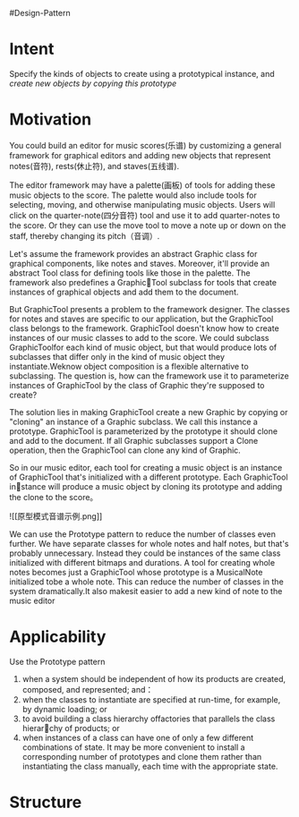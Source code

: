 #Design-Pattern 
# Intent 
Specify the kinds of objects to create using a prototypical instance, and *create new objects by copying this prototype*

# Motivation
You could build an editor for music scores(乐谱) by customizing a general framework for graphical editors and adding new objects that represent notes(音符), rests(休止符), and staves(五线谱).

The editor framework may have a palette(画板) of tools for adding these music objects to the score. The palette would also include tools for selecting, moving, and otherwise manipulating music objects. Users will click on the quarter-note(四分音符) tool and use it to add quarter-notes to the score. Or they can use the move tool to move a note up or down on the staff, thereby changing its pitch（音调）. 

Let's assume the framework provides an abstract Graphic class for graphical components, like notes and staves. Moreover, it'll provide an abstract Tool class for defining tools like those in the palette. The framework also predefines a GraphicTool subclass for tools that create instances of graphical objects and add them to the document. 

But GraphicTool presents a problem to the framework designer. The classes for notes and staves are specific to our application, but the GraphicTool class belongs to the framework. GraphicTool doesn't know how to create instances of our music classes to add to the score. We could subclass GraphicToolfor each kind of music object, but that would produce lots of subclasses that differ only in the kind of music object they instantiate.Weknow object composition is a flexible alternative to subclassing. The question is, how can the framework use it to parameterize instances of GraphicTool by the class of Graphic they're supposed to create? 

The solution lies in making GraphicTool create a new Graphic by copying or "cloning" an instance of a Graphic subclass. We call this instance a prototype. GraphicTool is parameterized by the prototype it should clone and add to the document. If all Graphic subclasses support a Clone operation, then the GraphicTool can clone any kind of Graphic. 

So in our music editor, each tool for creating a music object is an instance of GraphicTool that's initialized with a different prototype. Each GraphicTool instance will produce a music object by cloning its prototype and adding the clone to the score。

![[原型模式音谱示例.png]]

We can use the Prototype pattern to reduce the number of classes even further. We have separate classes for whole notes and half notes, but that's probably unnecessary. Instead they could be instances of the same class initialized with different bitmaps and durations. A tool for creating whole notes becomes just a GraphicTool whose prototype is a MusicalNote initialized tobe a whole note. This can reduce the number of classes in the system dramatically.It also makesit easier to add a new kind of note to the music editor

# Applicability
Use the Prototype pattern
1. when a system should be independent of how its products are created, composed, and represented; and：
2. when the classes to instantiate are specified at run-time, for example, by dynamic loading; or 
3. to avoid building a class hierarchy offactories that parallels the class hierarchy of products; or 
4. when instances of a class can have one of only a few different combinations of state. It may be more convenient to install a corresponding number of prototypes and clone them rather than instantiating the class manually, each time with the appropriate state.

# Structure
